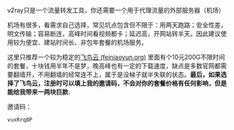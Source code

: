 v2ray只是一个流量转发工具，你还需要一个用于代理流量的外部服务器（机场）

机场有很多，看需求自己选择，常见坑点包含但不限于：用两天跑路；安全性差，明文传输；容易断连，高峰时间看视频都卡；延迟高，开网站转半天。因此建议使用较为便宜、建站时间长、非包年套餐的机场服务。

这里只推荐一个较为稳定的[飞鸟云 (feiniaoyun.org)](https://feiniaoyun.org/#/login)
里面有个10元200G不限时间的套餐，十块钱用半年不是梦，晚高峰也有一定的下载速度，缺点是多数官网都需要翻墙开，不用翻墙的经常连不上，属于是没梯子就半失联的状态。**最后，如果选择了飞鸟云，注册时可以填上我的邀请码，不会对你的套餐价格有任何影响，但是能给我带来一两块巨款.**

邀请码：
```
vuxRrq0P
```